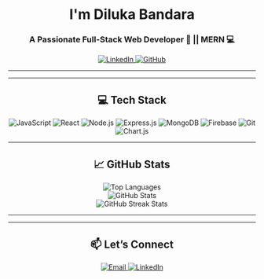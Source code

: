  <h1 align="center"> I'm Diluka Bandara</h1>
<h3 align="center">A Passionate Full-Stack Web Developer 🚀 || MERN 💻</h3>

<p align="center">
  <a href="https://www.linkedin.com/in/diluka-bandara-5636ba30a" target="_blank">
    <img src="https://img.shields.io/badge/LinkedIn-0077B5?style=for-the-badge&logo=linkedin&logoColor=white" alt="LinkedIn" />
  </a>
  <a href="https://github.com/dilukab" target="_blank">
    <img src="https://img.shields.io/badge/GitHub-181717?style=for-the-badge&logo=github&logoColor=white" alt="GitHub" />
  </a>
</p>

---

 

---

<h2 align="center">💻 Tech Stack</h2>
<p align="center">
  <img src="https://img.shields.io/badge/JavaScript-F7DF1E?style=for-the-badge&logo=javascript&logoColor=black" alt="JavaScript" />
  <img src="https://img.shields.io/badge/React-61DAFB?style=for-the-badge&logo=react&logoColor=black" alt="React" />
  
  <img src="https://img.shields.io/badge/Node.js-339933?style=for-the-badge&logo=node.js&logoColor=white" alt="Node.js" />
  <img src="https://img.shields.io/badge/Express.js-000000?style=for-the-badge&logo=express&logoColor=white" alt="Express.js" />
  <img src="https://img.shields.io/badge/MongoDB-47A248?style=for-the-badge&logo=mongodb&logoColor=white" alt="MongoDB" />
  <img src="https://img.shields.io/badge/Firebase-FFCA28?style=for-the-badge&logo=firebase&logoColor=black" alt="Firebase" />
  <img src="https://img.shields.io/badge/Git-F05032?style=for-the-badge&logo=git&logoColor=white" alt="Git" />
  <img src="https://img.shields.io/badge/Chart.js-FF6384?style=for-the-badge&logo=chartdotjs&logoColor=white" alt="Chart.js" />
</p>

---

<h2 align="center">📈 GitHub Stats</h2>
<div align="center">
  <img src="https://github-readme-stats.vercel.app/api/top-langs?username=dilukab&show_icons=true&theme=radical&locale=en&layout=compact" alt="Top Languages" />
</div>
<div align="center">
  <img src="https://github-readme-stats.vercel.app/api?username=dilukab&show_icons=true&theme=radical&locale=en" alt="GitHub Stats" />
</div>
<div align="center">
  <img src="https://github-readme-streak-stats.herokuapp.com/?user=dilukab&theme=radical" alt="GitHub Streak Stats" />
</div>

---

 
---

<h2 align="center">📫 Let’s Connect</h2>
<p align="center">
  <a href="mailto:your-email@example.com">
    <img src="https://img.shields.io/badge/Email-D14836?style=for-the-badge&logo=gmail&logoColor=white" alt="Email" />
  </a>
  <a href="https://www.linkedin.com/in/diluka-bandara-5636ba30a" target="_blank">
    <img src="https://img.shields.io/badge/LinkedIn-0077B5?style=for-the-badge&logo=linkedin&logoColor=white" alt="LinkedIn" />
  </a>
</p>
